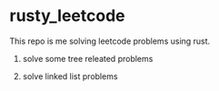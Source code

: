 # rusty_leetcode

This repo is me solving leetcode problems
using rust.

1. solve some tree releated problems

2. solve linked list problems